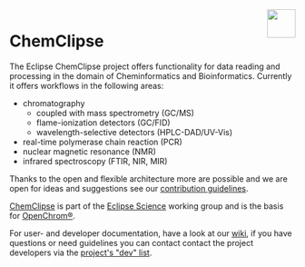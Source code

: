 <img src="https://science.eclipse.org/images/science/logo.png" height="50" align="right">

# ChemClipse

The Eclipse ChemClipse project offers functionality for data reading and processing in the domain of
Cheminformatics and Bioinformatics.
Currently it offers workflows in the following areas:
* chromatography
  * coupled with mass spectrometry (GC/MS)
  * flame-ionization detectors (GC/FID)
  * wavelength-selective detectors (HPLC-DAD/UV-Vis)
* real-time polymerase chain reaction (PCR)
* nuclear magnetic resonance (NMR)
* infrared spectroscopy (FTIR, NIR, MIR)

Thanks to the open and flexible architecture more are possible and we are open for ideas and suggestions see our [contribution guidelines](https://github.com/eclipse/chemclipse/blob/develop/CONTRIBUTING.md).

[ChemClipse](https://projects.eclipse.org/projects/science.chemclipse) is part of the [Eclipse Science](https://science.eclipse.org/) working group and is the basis for [OpenChrom®](https://github.com/Openchrom/openchrom).

For user- and developer documentation, have a look at our [wiki](https://github.com/eclipse/chemclipse/wiki), if you have questions or need guidelines you can contact contact the project developers via the [project's "dev" list](https://dev.eclipse.org/mailman/listinfo/chemclipse-dev).


